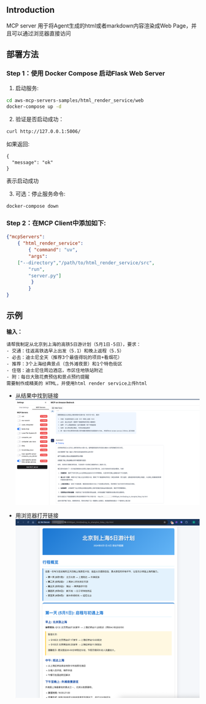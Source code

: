 ## Introduction
MCP server 用于将Agent生成的html或者markdown内容渲染成Web Page，并且可以通过浏览器直接访问

## 部署方法

### Step 1：使用 Docker Compose 启动Flask Web Server

1. 启动服务:

```bash
cd aws-mcp-servers-samples/html_render_service/web
docker-compose up -d
```

2. 验证是否启动成功：

```bash
curl http://127.0.0.1:5006/
```  

如果返回:
```
{
  "message": "ok"
}
```
表示启动成功


3. 可选：停止服务命令:
```bash
docker-compose down
```

### Step 2：在MCP Client中添加如下:
```json
{"mcpServers": 
	{ "html_render_service": 
		{ "command": "uv", 
		"args": 
    ["--directory","/path/to/html_render_service/src",
		"run",
		"server.py"]
		 } 
		}
}
```

## 示例

**输入：**  

```
请帮我制定从北京到上海的高铁5日游计划（5月1日-5日），要求：
- 交通：往返高铁选早上出发（5.1）和晚上返程（5.5）
- 必去：迪士尼全天（推荐3个最值得玩的项目+看烟花）
- 推荐：3个上海经典景点（含外滩夜景）和1个特色街区
- 住宿：迪士尼住周边酒店，市区住地铁站附近
- 附：每日大致花费预估和景点预约提醒
需要制作成精美的 HTML，并使用html render service上传html
```

- 从结果中找到链接  
![](asset/case_3_1.png)

- 用浏览器打开链接
![](asset/case_3_2.png)
